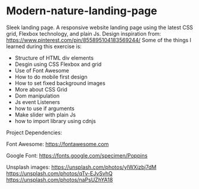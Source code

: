 # Modern-nature-landing-page
Sleek landing page.
A responsive website landing page using the latest CSS grid, Flexbox technology, and plain Js.
Design inspiration from: 
https://www.pinterest.com/pin/855895104183569244/
Some of the things I learned during this exercise is:
- Structure of HTML div elements
- Desgin using CSS Flexbox and grid
- Use of Font Awesome
- How to do mobile first design
- How to set fixed background images
- More about CSS Grid
- Dom manipulation
- Js event Listeners
- how to use if arguments
- Make slider with plain Js
- how to import library using cdnjs

Project Dependencies:

Font Awesome:
https://fontawesome.com

Google Font:
https://fonts.google.com/specimen/Poppins

Unsplash images: 
https://unsplash.com/photos/yIWXizbj7dM
https://unsplash.com/photos/qTv-EJvSvhQ
https://unsplash.com/photos/naPsUZhYA18
